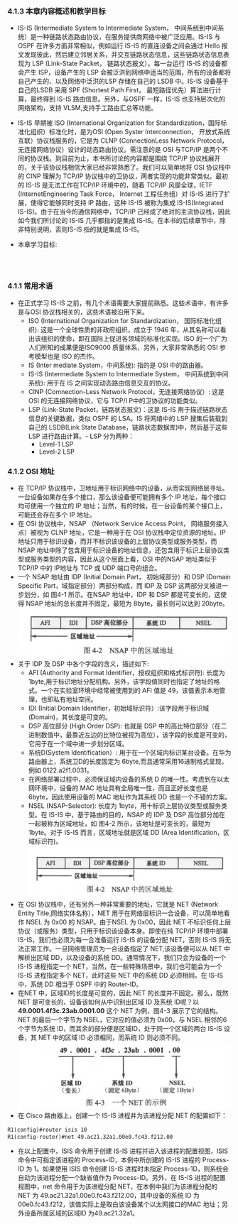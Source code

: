 ### 4.1.3  本章内容概述和教学目标
- IS-IS (Intermediate System to Intermediate System， 中间系统到中间系统）是一种链路状态路由协议，在服务提供商网络中被广泛应用。IS-IS 与 OSPF 在许多方面非常相似，例如运行 IS-IS 的直连设备之间会通过 Hello 报文发现彼此，然后建立邻居关系，并交互链路状态信息，这些链路状态信息表现为 LSP (Link-State Packet， 链路状态报文）。每一台运行 IS-IS 的设备都会产生 ISP，设备产生的 LSP 会被泛洪到网络中适当的范围，所有的设备都将自己产生的、以及网络中泛洪的LSP 存储在自己的 LSDB 中。IS-IS 设备基于自己的LSDB 采用 SPF (Shortest Path First， 最短路径优先）算法进行计算，最终得到 IS-IS 路由信息。另外，与OSPF 一样，IS-IS 也支持层次化的网络架构，支持 VLSM,支持手工路由汇总等功能。
- IS-IS 早期被 ISO (International Organization for Standardization，国际标准化组织）标准化时，是为OSI (Open Syster Interconnection， 开放式系统互联）协议栈服务的，它是为 CLNP (ConnectionLess Network Protocol，无连接网络协议）设计的动态路由协议。需注意的是 OSI 与TCP/IP 是两个不同的协议栈。到目前为止，本书所讨论的内容都是围绕 TCP/P 协议栈展开的，关于该协议栈相信大家已经非常熟悉了。我们可以简单地将 OSI 协议栈中的 CINP 理解为 TCP/IP 协议栈中的卫协议，两者实现的功能非常类似。最初的 IS-IS 是无法工作在TCP/IP 环境中的，随着 TCP/IP 风靡全球，IETF (InternetEngineering Task Force， Internet 工程任务组）对 IS-IS 进行了扩展，使得它能够同时支持 IP 路由，这种 IS-IS 被称为集成 IS-IS(Integrated IS-IS)。由于在当今的通信网络中，TCP/IP 己经成了绝对的主流协议栈，因此如今我们所讨论的 IS-IS 几乎都指的是集成 IS-IS。在本书的后续章节中，除非特别说明，否则IS-IS 指的就是集成 IS-IS。



- 本章学习目标:
<br>
<br>



### 4.1.1 常用术语
- 在正式学习 IS-IS 之前，有几个术语需要大家提前熟悉。这些术语中，有许多是与OSI 协议栈相关的，这些术语被沿用下来。
  - ISO (International Organization for Standardization， 国际标准化组织): 这是一个全球性质的非政府组织，成立于 1946 年，从其名称可以看出该组织的使命，即在国际上促进各领域的标准化实现。ISO 的一个广为人们所知的成果便是ISO9000 质量体系，另外，大家非常熟悉的 OSI 参考模型也是 ISO 的杰作。
  - IS (Inter mediate System，中间系统): 指的是 OSI 中的路由器。 
  - IS-IS (Intermediate System to Intermediate System， 中间系统到中间系统): 用于在 IS 之间实现动态路由信息交互的协议。
  - CINP (Comnection-Less Network Protocol，无连接网络协议）: 这是 OSI 的无连接网络协议，它与 TCP/I P中的卫协议的功能类似。
  - LSP (Link-State Packet，链路状态报文)：这是 IS-IS 用于描述链路状态信息的关键数据，类似 OSPF 的 LSA。IS 将网络中的 LSP 搜集后装载到自己的 LSDB(Link State Database，链路状态数据库)中，然后基于这些 LSP 进行路由计算。- LSP 分为两种：
    - Level-1 LSP  
    - Level-2 LSP


### 4.1.2 OSI 地址
- 在 TCP/IP 协议栈中，卫地址用于标识网络中的设备，从而实现网络层寻址。一台设备如果存在多个接口，那么该设备便可能拥有多个 IP 地址，每个接口均可使用一个独立的 IP 地址；当然，有的时候，在一台设备的某个接口上，可能还会存在多个 IP 地址。
- 在 OSI 协议栈中，NSAP （Network Service Access Point， 网络服务接入点）被视为 CLNP 地址，它是一种用于在 OSI 协议栈中定位资源的地址。IP 地址只用于标识设备，而并不标识该设备的上层协议类型或服务类型，而 NSAP 地址中除了包含用于标识设备的地址信息，还包含用于标识上层协议类型或服务类型的内容，因此从这个层面上看，OSI 中的NSAP 地址类似于 TCP/IP 中的 IP地址与 TCP 或 UDP 端口号的组合。
- 一个 NSAP 地址由 IDP (Initial Domain Part， 初始域部分）和 DSP (Domain Specific Part，域指定部分）两部分构成，而 IDP 及 DSP 这两部分叉被进一步划分，如 图4-1 所示。在NSAP 地址中，IDP 和 DSP 都是可变长的，这使得 NSAP 地址的总长度并不固定，最短为 8byte，最长则可以达到 20byte。
![4.1](../pics/4.1.png) 
- 关于 IDP 及 DSP 中各个字段的含义，描述如下:
  - AFI (Authority and Format Identifier，授权组织和格式标识符): 长度为 1byte,用于标识地址分配机构。另外，该字段值同时也指定了地址的格式。一个在实验室环境中经常被使用到的 AFI 值是 49，该值表示本地管理，也即私有地址空间。
  - IDI (Initial Domain Identifier，初始域标识符）:该字段用于标识域 (Domain)，其长度是可变的。
  - DSP 高位部分 (High Order DSP): 也就是 DSP 中的高比特位部分（在二进制数值中，最靠近左边的比特位被视为高位），该字段的长度是可变的，它用于在一个域中进一步划分区域。
  - 系统D(System Identification）: 用于在一个区域内标识某台设备。在华为路由器上，系统卫D的长度固定为 6byte,而且通常采用16进制格式呈现，例如 0122.a2f1.0031。
  - 在网络部署过程中，必须保证域内设备的系统 D 的唯一性。考虑到在以太网环境中，设备的 MAC 地址具有全局唯一性，而且正好长度也是 6byte，因此使用设备的 MAC 地址作为其系统 DD 也是一个不错的方案。
  - NSEL (NSAP-Selector): 长度为 1byte，用十标识上层协议类型或服务类型。在 IS-IS 中，基于路由的目的，NSAP 的 IDP 及 DSP 高位部分加在一起被称为区域地址，如 图4-2 所示，该地址是可变长的，最短为 1byte。对于 IS-IS 而言，区域地址就是区域 DD (Area Identification，区域标识符)。
  ![4.2](../pics/4.2.png) 
- 在 OSI 协议栈中，还有另外一种非常重要的地址，它就是 NET (Network Entity Title,网络实体名称），NET 用于在网络层标识一合设备，可以简单地看作 NSEL 为 0x00 的 NSAP。由于NSEL 为 0x00，因此 NET 不标识任何上层协议（或服务）类型，只用于标识该设备本身。即使在纯 TCP/IP 环境中部署 IS-IS，我们也必须为每一合准备运行 IS-IS 的设备分配 NET，否则 IS-IS 将无法正常工作。一旦网络管理员为一合设备指定了 NET,该设备便可以从 NET 中解析出区域 DD，以及设备的系统 DD。通常情况下，我们只会为设备的一个 IS-IS 进程指定一个 NET，当然，在一些特殊场景中，我们也可能会为一个 IS-IS 进程指定多个 NET，此时这些 NET 中的系统 DD 必须相同。在 IS-IS 中，系统 DD 相当于 OSPF 中的 Router-ID。
- 在NET 中，区域ID的长度是可变的，因此 NET 的长度并不固定。那么，既然 NET 是可变长的，设备该如何从中识别出区域 ID 及系统 ID呢？以 **49.0001.4f3c.23ab.0001.00** 这个 NET 为例，图4-3 展示了它的结构。NET 的最后一个字节为 NSEL，它对应的值必须为 0x00，与 NSEL 相邻的6个字节为系统 ID，而其余的部分便是区域ID，处于同一个区域的两台 IS-IS 设备，其 NET 中的区域 ID 必须相同，而系统 ID 则必须不同。
![4.3](../pics/4.3.png) 
- 在 Cisco 路由器上，创建一个 IS-IS 进程并为该进程分配 NET 的配置如下：
```shell
R1(config)#router isis 10
R1(config-router)#net 49.ac21.32a1.00e0.fc43.f212.00
```
- 在以上配置中，ISIS 命令用于创建 IS-IS 进程并进入该进程的配置视图，ISIS 命令中可指定该进程的 Process-ID，本例中所创建的 IS-IS 进程的 Process-ID 为 1。如果使用 ISIS
命令创建 IS-IS 进程时未指定 Process-1D，则系统会自动为该进程分配一个缺省值作为 Process-ID。另外，在 IS-IS 进程的配置视图中，net 命令用于为该进程分配 NET，在本例中我们为该进程分配的 NET 为 49.ac21.32a1.00e0.fc43.f212.00，其中设备的系统 ID 为 00e0.fc43.f212，该值实际上是取白该设备某个以太网接口的MAC 地址；另外设备所属区域的区域ID 为49.ac21.32a1。
